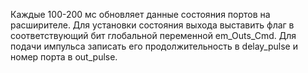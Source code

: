 Каждые 100-200 мс обновляет данные состояния портов на расширителе.
Для установки состояния выхода выставить флаг в соответствующий бит глобальной переменной em_Outs_Cmd.
Для подачи импульса записать его продолжительность в delay_pulse и номер порта в out_pulse.